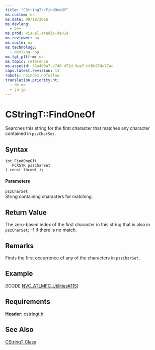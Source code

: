 ```yaml
---
title: "CStringT::FindOneOf"
ms.custom: na
ms.date: 09/19/2016
ms.devlang: 
  - C++
ms.prod: visual-studio-dev14
ms.reviewer: na
ms.suite: na
ms.technology: 
  - devlang-cpp
ms.tgt_pltfrm: na
ms.topic: reference
ms.assetid: 32a400a7-c740-472d-9ae7-bf8b874e77ac
caps.latest.revision: 13
robots: noindex,nofollow
translation.priority.ht: 
  - de-de
  - ja-jp
---
```

# CStringT::FindOneOf
Searches this string for the first character that matches any character contained in `pszCharSet`.  
  
## Syntax  
  
```  
int FindOneOf(  
   PCXSTR pszCharSet  
) const throw( );  
```  
  
#### Parameters  
 `pszCharSet`  
 String containing characters for matching.  
  
## Return Value  
 The zero-based index of the first character in this string that is also in `pszCharSet`; –1 if there is no match.  
  
## Remarks  
 Finds the first occurrence of any of the characters in `pszCharSet`.  
  
## Example  
 [!CODE [NVC_ATLMFC_Utilities#115](../CodeSnippet/VS_Snippets_Cpp/NVC_ATLMFC_Utilities#115)]  
  
## Requirements  
 **Header:** cstringt.h  
  
## See Also  
 [CStringT Class](../vs140/CStringT-Class.md)